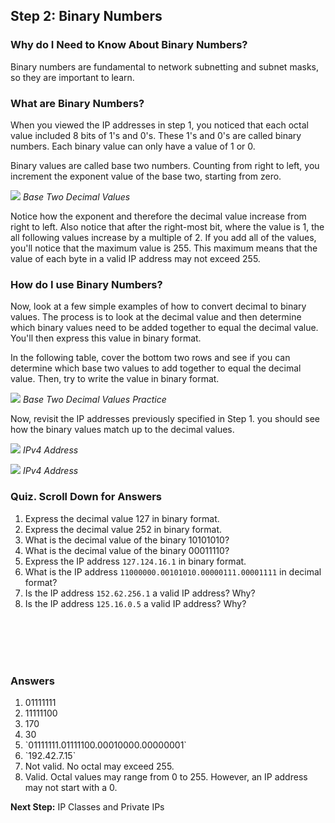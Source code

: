 
## Step 2: Binary Numbers

### Why do I Need to Know About Binary Numbers?
Binary numbers are fundamental to network subnetting and subnet masks, so they are important to learn.

### What are Binary Numbers?
When you viewed the IP addresses in step 1, you noticed that each octal value included 8 bits of 1's and 0's. These 1's and 0's are called binary numbers. Each binary value can only have a value of 1 or 0.

Binary values are called base two numbers. Counting from right to left, you increment the exponent value of the base two, starting from zero.

![](/posts/files/networking-103/assets/images/basetwo.png)
*Base Two Decimal Values*

Notice how the exponent and therefore the decimal value increase from right to left. Also notice that after the right-most bit, where the value is 1, the all following values increase by a multiple of 2. If you add all of the values, you'll notice that the maximum value is 255. This maximum means that the value of each byte in a valid IP address may not exceed 255.


### How do I use Binary Numbers?
Now, look at a few simple examples of how to convert decimal to binary values. The process is to look at the decimal value and then determine which binary values need to be added together to equal the decimal value. You'll then express this value in binary format.

In the following table, cover the bottom two rows and see if you can determine which base two values to add together to equal the decimal value. Then, try to write the value in binary format.

![](/posts/files/networking-103/assets/images/basetwo1.png)
*Base Two Decimal Values Practice*

Now, revisit the IP addresses previously specified in Step 1. you should see how the binary values match up to the decimal values.

![](/posts/files/networking-103/assets/images/ipv4.png)
*IPv4 Address*

![](/posts/files/networking-103/assets/images/ipv4a.png)
*IPv4 Address*


### Quiz. Scroll Down for Answers
1. Express the decimal value 127 in binary format.
2. Express the decimal value 252 in binary format.
3. What is the decimal value of the binary 10101010?
4. What is the decimal value of the binary 00011110?
5. Express the IP address `127.124.16.1` in binary format.
6. What is the IP address `11000000.00101010.00000111.00001111` in decimal format?
7. Is the IP address `152.62.256.1` a valid IP address?  Why?
8. Is the IP address `125.16.0.5` a valid IP address? Why?
<br/>
<br/>
<br/>
<br/>

### Answers
<ol>
<li>01111111
<li>11111100
<li>170
<li>30
<li>`01111111.01111100.00010000.00000001`
<li>`192.42.7.15`
<li>Not valid. No octal may exceed 255.
<li>Valid. Octal values may range from 0 to 255. However, an IP address may not start with a 0.
</ol>

**Next Step:**  IP Classes and Private IPs
